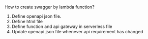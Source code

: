 How to create swagger by lambda function?
1. Define openapi json file.
2. Define html file 
3. Define function and api gateway in serverless file 
4. Update openapi json file whenever api requirement has changed